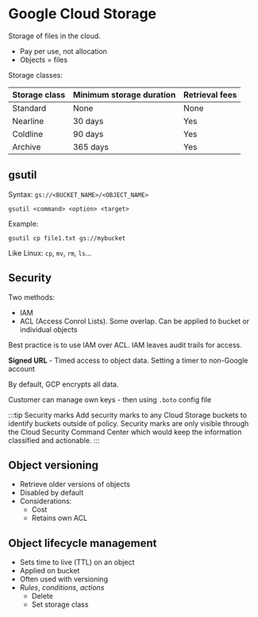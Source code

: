 # Google Cloud Storage

Storage of files in the cloud.

- Pay per use, not allocation
- Objects = files

Storage classes:

<table>
<thead>
<tr>
<th>Storage class</th>
<th>Minimum storage duration</th>
<th>Retrieval fees</th>
</tr>
</thead>
<tbody>
<tr>
<td>Standard</td>
<td>None</td>
<td>None</td>
</tr>
<tr>
<td>Nearline</td>
<td>30 days</td>
<td>Yes</td>
</tr>
<tr>
<td>Coldline</td>
<td>90 days</td>
<td>Yes</td>
</tr>
<tr>
<td>Archive</td>
<td>365 days</td>
<td>Yes</td>
</tr>
</tbody>
</table>

## gsutil

Syntax: `gs://<BUCKET_NAME>/<OBJECT_NAME>`

`gsutil <command> <option> <target>`

Example:

`gsutil cp file1.txt gs://mybucket`

Like Linux: `cp`, `mv`, `rm`, `ls`...

## Security

Two methods:
- IAM
- ACL (Access Conrol Lists). Some overlap. Can be applied to bucket or individual objects

Best practice is to use IAM over ACL. IAM leaves audit trails for access.

**Signed URL** - Timed access to object data. Setting a timer to non-Google account

By default, GCP encrypts all data.

Customer can manage own keys - then using `.boto` config file

:::tip Security marks
Add security marks to any Cloud Storage buckets to identify buckets outside of policy. Security marks are only visible through the Cloud Security Command Center which would keep the information classified and actionable. 
:::

## Object versioning

- Retrieve older versions of objects
- Disabled by default
- Considerations:
  - Cost
  - Retains own ACL

## Object lifecycle management

- Sets time to live (TTL) on an object
- Applied on bucket
- Often used with versioning
- _Rules_, _conditions_, _actions_
  - Delete
  - Set storage class
